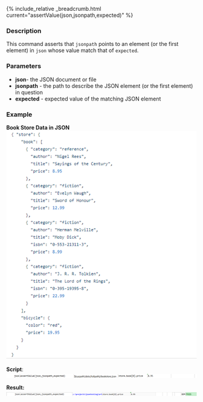 {% include_relative _breadcrumb.html current="assertValue(json,jsonpath,expected)" %}

### Description
This command asserts that `jsonpath` points to an element (or the first element) in `json` whose value match that of
`expected`.


### Parameters
- **json**\- the JSON document or file
- **jsonpath** \- the path to describe the JSON element (or the first element) in question
- **expected** \- expected value of the matching JSON element


### Example
**Book Store Data in JSON**<br/>
![bookstoreData](image/bookStoreData.png)

**Script**:<br/>
![script](image/assertValue_01.png)

**Result:**<br/>
![output](image/assertValue_02.png)
